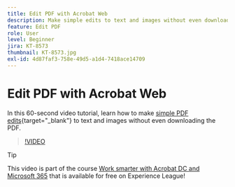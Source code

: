 ```yaml
---
title: Edit PDF with Acrobat Web
description: Make simple edits to text and images without even downloading the PDF
feature: Edit PDF
role: User
level: Beginner
jira: KT-8573
thumbnail: KT-8573.jpg
exl-id: 4d87faf3-758e-49d5-a1d4-7418ace14709
---
```

# Edit PDF with Acrobat Web

In this 60-second video tutorial, learn how to make [simple PDF edits](https://www.adobe.com/acrobat/online/pdf-editor.html){target="_blank"} to text and images without even downloading the PDF.

>[!VIDEO](https://video.tv.adobe.com/v/336362?quality=12&learn=on&hidetitle=true)

>[!TIP]
>
>This video is part of the course [Work smarter with Acrobat DC and Microsoft 365](https://experienceleague.adobe.com/?recommended=Acrobat-U-1-2021.microsoft365) that is available for free on Experience League!
